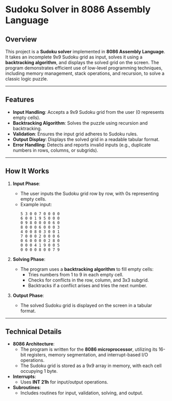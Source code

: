 # Sudoku Solver in 8086 Assembly Language

## Overview
This project is a **Sudoku solver** implemented in **8086 Assembly Language**. It takes an incomplete 9x9 Sudoku grid as input, solves it using a **backtracking algorithm**, and displays the solved grid on the screen. The program demonstrates efficient use of low-level programming techniques, including memory management, stack operations, and recursion, to solve a classic logic puzzle.

---

## Features
- **Input Handling**: Accepts a 9x9 Sudoku grid from the user (0 represents empty cells).
- **Backtracking Algorithm**: Solves the puzzle using recursion and backtracking.
- **Validation**: Ensures the input grid adheres to Sudoku rules.
- **Output Display**: Displays the solved grid in a readable tabular format.
- **Error Handling**: Detects and reports invalid inputs (e.g., duplicate numbers in rows, columns, or subgrids).

---

## How It Works
1. **Input Phase**:
   - The user inputs the Sudoku grid row by row, with 0s representing empty cells.
   - Example input:
     ```
     5 3 0 0 7 0 0 0 0
     6 0 0 1 9 5 0 0 0
     0 9 8 0 0 0 0 6 0
     8 0 0 0 6 0 0 0 3
     4 0 0 8 0 3 0 0 1
     7 0 0 0 2 0 0 0 6
     0 6 0 0 0 0 2 8 0
     0 0 0 4 1 9 0 0 5
     0 0 0 0 8 0 0 7 9
     ```

2. **Solving Phase**:
   - The program uses a **backtracking algorithm** to fill empty cells:
     - Tries numbers from 1 to 9 in each empty cell.
     - Checks for conflicts in the row, column, and 3x3 subgrid.
     - Backtracks if a conflict arises and tries the next number.

3. **Output Phase**:
   - The solved Sudoku grid is displayed on the screen in a tabular format.

---

## Technical Details
- **8086 Architecture**:
  - The program is written for the **8086 microprocessor**, utilizing its 16-bit registers, memory segmentation, and interrupt-based I/O operations.
  - The Sudoku grid is stored as a 9x9 array in memory, with each cell occupying 1 byte.
- **Interrupts**:
  - Uses **INT 21h** for input/output operations.
- **Subroutines**:
  - Includes routines for input, validation, solving, and output.

